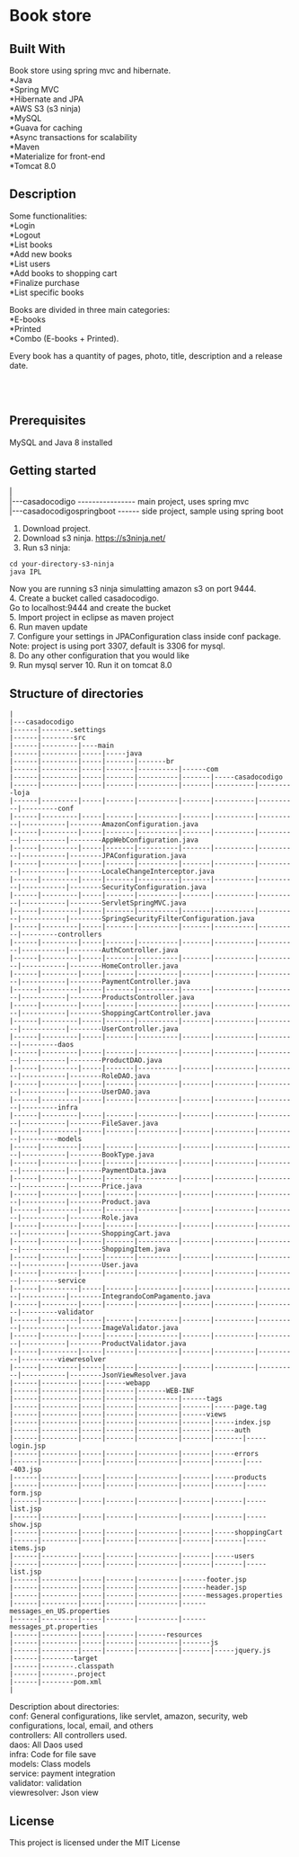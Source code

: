 # Book store

## Built With
Book store using spring mvc and hibernate.
<br>
*Java<br>
*Spring MVC<br>
*Hibernate and JPA<br>
*AWS S3 (s3 ninja)<br>
*MySQL<br>
*Guava for caching<br>
*Async transactions for scalability<br>
*Maven<br>
*Materialize for front-end<br>
*Tomcat 8.0


## Description
Some functionalities:<br>
*Login<br>
*Logout<br>
*List books<br>
*Add new books<br>
*List users<br>
*Add books to shopping cart<br>
*Finalize purchase<br>
*List specific books<br>


Books are divided in three main categories:<br>
*E-books<br>
*Printed<br>
*Combo (E-books + Printed).<br>

Every book has a quantity of pages, photo, title, description and a release date.

<br><br>

## Prerequisites
MySQL and Java 8 installed


## Getting started
|<br>
|---casadocodigo ---------------- main project, uses spring mvc<br>
|---casadocodigospringboot ------ side project, sample using spring boot<br>

1. Download project.<br>
2. Download s3 ninja. https://s3ninja.net/<br>
3. Run s3 ninja: 
```
cd your-directory-s3-ninja
java IPL
```
Now you are running s3 ninja simulatting amazon s3 on port 9444.<br>
4. Create a bucket called casadocodigo.<br>
Go to localhost:9444 and create the bucket<br>
5. Import project in eclipse as maven project<br>
6. Run maven update<br>
7. Configure your settings in JPAConfiguration class inside conf package.
Note: project is using port 3307, default is 3306 for mysql.<br>
8. Do any other configuration that you would like<br>
9. Run mysql server
10. Run it on tomcat 8.0<br>

## Structure of directories
```
|
|---casadocodigo
|------|-------.settings
|------|--------src
|------|---------|----main
|------|---------|-----|-----java
|------|---------|-----|-------|-------br
|------|---------|-----|-------|----------|------com
|------|---------|-----|-------|----------|-------|-----casadocodigo
|------|---------|-----|-------|----------|-------|----------|---------loja
|------|---------|-----|-------|----------|-------|----------|----------|---------conf
|------|---------|-----|-------|----------|-------|----------|----------|-----------|--------AmazonConfiguration.java
|------|---------|-----|-------|----------|-------|----------|----------|-----------|--------AppWebConfiguration.java
|------|---------|-----|-------|----------|-------|----------|----------|-----------|--------JPAConfiguration.java
|------|---------|-----|-------|----------|-------|----------|----------|-----------|--------LocaleChangeInterceptor.java
|------|---------|-----|-------|----------|-------|----------|----------|-----------|--------SecurityConfiguration.java
|------|---------|-----|-------|----------|-------|----------|----------|-----------|--------ServletSpringMVC.java
|------|---------|-----|-------|----------|-------|----------|----------|-----------|--------SpringSecurityFilterConfiguration.java
|------|---------|-----|-------|----------|-------|----------|----------|---------controllers
|------|---------|-----|-------|----------|-------|----------|----------|-----------|--------AuthController.java
|------|---------|-----|-------|----------|-------|----------|----------|-----------|--------HomeController.java
|------|---------|-----|-------|----------|-------|----------|----------|-----------|--------PaymentController.java
|------|---------|-----|-------|----------|-------|----------|----------|-----------|--------ProductsController.java
|------|---------|-----|-------|----------|-------|----------|----------|-----------|--------ShoppingCartController.java
|------|---------|-----|-------|----------|-------|----------|----------|-----------|--------UserController.java
|------|---------|-----|-------|----------|-------|----------|----------|---------daos
|------|---------|-----|-------|----------|-------|----------|----------|-----------|--------ProductDAO.java
|------|---------|-----|-------|----------|-------|----------|----------|-----------|--------RoleDAO.java
|------|---------|-----|-------|----------|-------|----------|----------|-----------|--------UserDAO.java
|------|---------|-----|-------|----------|-------|----------|----------|---------infra
|------|---------|-----|-------|----------|-------|----------|----------|-----------|--------FileSaver.java
|------|---------|-----|-------|----------|-------|----------|----------|---------models
|------|---------|-----|-------|----------|-------|----------|----------|-----------|--------BookType.java
|------|---------|-----|-------|----------|-------|----------|----------|-----------|--------PaymentData.java
|------|---------|-----|-------|----------|-------|----------|----------|-----------|--------Price.java
|------|---------|-----|-------|----------|-------|----------|----------|-----------|--------Product.java
|------|---------|-----|-------|----------|-------|----------|----------|-----------|--------Role.java
|------|---------|-----|-------|----------|-------|----------|----------|-----------|--------ShoppingCart.java
|------|---------|-----|-------|----------|-------|----------|----------|-----------|--------ShoppingItem.java
|------|---------|-----|-------|----------|-------|----------|----------|-----------|--------User.java
|------|---------|-----|-------|----------|-------|----------|----------|---------service
|------|---------|-----|-------|----------|-------|----------|----------|-----------|--------IntegrandoComPagamento.java
|------|---------|-----|-------|----------|-------|----------|----------|---------validator
|------|---------|-----|-------|----------|-------|----------|----------|-----------|--------ImageValidator.java
|------|---------|-----|-------|----------|-------|----------|----------|-----------|--------ProductValidator.java
|------|---------|-----|-------|----------|-------|----------|----------|---------viewresolver
|------|---------|-----|-------|----------|-------|----------|----------|-----------|--------JsonViewResolver.java
|------|---------|-----|-----webapp
|------|---------|-----|-------|-------WEB-INF
|------|---------|-----|-------|----------|------tags
|------|---------|-----|-------|----------|-------|-----page.tag
|------|---------|-----|-------|----------|------views
|------|---------|-----|-------|----------|-------|-----index.jsp
|------|---------|-----|-------|----------|-------|-----auth
|------|---------|-----|-------|----------|-------|-------|-----login.jsp
|------|---------|-----|-------|----------|-------|-----errors
|------|---------|-----|-------|----------|-------|-------|-----403.jsp
|------|---------|-----|-------|----------|-------|-----products
|------|---------|-----|-------|----------|-------|-------|-----form.jsp
|------|---------|-----|-------|----------|-------|-------|-----list.jsp
|------|---------|-----|-------|----------|-------|-------|-----show.jsp
|------|---------|-----|-------|----------|-------|-----shoppingCart
|------|---------|-----|-------|----------|-------|-------|-----items.jsp
|------|---------|-----|-------|----------|-------|-----users
|------|---------|-----|-------|----------|-------|-------|-----list.jsp
|------|---------|-----|-------|----------|------footer.jsp
|------|---------|-----|-------|----------|------header.jsp
|------|---------|-----|-------|----------|------messages.properties
|------|---------|-----|-------|----------|------messages_en_US.properties
|------|---------|-----|-------|----------|------messages_pt.properties
|------|---------|-----|-------|-------resources
|------|---------|-----|-------|----------|-------js
|------|---------|-----|-------|----------|-------|-----jquery.js
|------|--------target
|------|--------.classpath
|------|--------.project
|------|--------pom.xml
|
```

Description about directories:
<br>
conf: General configurations, like servlet, amazon, security, web configurations, local, email, and others<br>
controllers: All controllers used.<br>
daos: All Daos used<br>
infra: Code for file save<br>
models: Class models<br>
service: payment integration<br>
validator: validation <br>
viewresolver: Json view<br>





## License
This project is licensed under the MIT License

